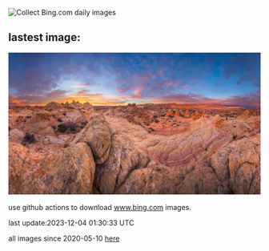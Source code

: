![Collect Bing.com daily images](https://github.com/counter2015/bing-daily-images/workflows/Collect%20Bing.com%20daily%20images/badge.svg)
## lastest image:
![](images/VermilionCliffs.jpg)

use github actions to download www.bing.com images.

last update:2023-12-04 01:30:33 UTC

all images since 2020-05-10 [here](https://github.com/counter2015/bing-daily-images/tree/master/images) 
